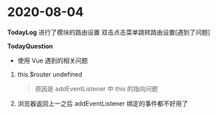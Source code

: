 # 2020-08-04

**TodayLog**
进行了模块的路由设置 双击点击菜单跳转路由设置[遇到了问题]

**TodayQuestion**

- 使用 Vue 遇到的相关问题

1. this.\$router undefined

   > 原因是 addEventListener 中 this 的指向问题

2. 浏览器返回上一之后 addEventListener 绑定的事件都不好用了
